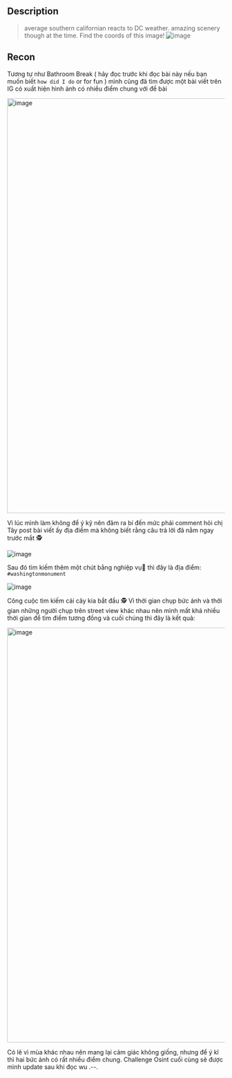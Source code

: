 ## Description

> average southern californian reacts to DC weather. amazing scenery though at the time.
> Find the coords of this image!
![image](https://github.com/NguyenCongHaiNam/Write-Up-AmasteursCTF2024/assets/116544941/d96f25b0-295e-4e83-9724-13b86595e705)

## Recon

Tương tự như Bathroom Break ( hãy đọc trước khi đọc bài này nếu bạn muốn biết `how did I do` or for fun ) mình cũng đã tìm được một bài viết trên IG có xuất hiện hình ảnh có nhiều điểm chung với đề bài

<img width="959" alt="image" src="https://github.com/NguyenCongHaiNam/Write-Up-AmasteursCTF2024/assets/116544941/bbf02c1d-cec5-4a6a-b7b4-a74019b2b644">

Vì lúc mình làm không để ý kỹ nên đâm ra bí đến mức phải comment hỏi chị Tây post bài viết ấy địa điểm mà không biết rằng câu trả lời đã nằm ngay trước mắt 🕵️

![image](https://github.com/NguyenCongHaiNam/Write-Up-AmasteursCTF2024/assets/116544941/d8947939-dd5a-4059-8b04-997840d3c272)

Sau đó tìm kiếm thêm một chút bằng nghiệp vụ🤭 thì đây là địa điểm: `#washingtonmonument`

![image](https://github.com/NguyenCongHaiNam/Write-Up-AmasteursCTF2024/assets/116544941/b3b68e70-9550-4a34-8cb3-c34be7e753a1)

Công cuộc tìm kiếm cái cây kia bắt đầu 🕵️ Vì thời gian chụp bức ảnh và thời gian những người chụp trên street view khác nhau nên mình mất khá nhiều thời gian để tìm điểm tương đồng và cuối chúng thì đây là kết quả:

<img width="959" alt="image" src="https://github.com/NguyenCongHaiNam/Write-Up-AmasteursCTF2024/assets/116544941/bd626ebf-e8c9-42dc-b9a1-097e41280689">

Có lẽ vì mùa khác nhau nên mang lại cảm giác không giống, nhưng để ý kĩ thì hai bức ảnh có rất nhiều điểm chung. Challenge Osint cuối cùng sẽ được mình update sau khi đọc wu .--.





